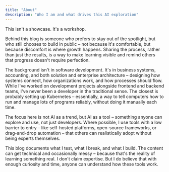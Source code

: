 ```yaml
---
title: "About"
description: "Who I am and what drives this AI exploration"
---
```


This isn't a showcase. It's a workshop.

Behind this blog is someone who prefers to stay out of the spotlight, but who still chooses to build in public – not because it's comfortable, but because discomfort is where growth happens. Sharing the process, rather than just the results, is a way to make learning visible and remind others that progress doesn't require perfection.

The background isn't in software development. It's in business systems, accounting, and both solution and enterprise architecture – designing how systems connect, how organizations work, and how processes should flow. While I've worked on development projects alongside frontend and backend teams, I've never been a developer in the traditional sense. The closest is probably setting up Kubernetes – essentially, a way to tell computers how to run and manage lots of programs reliably, without doing it manually each time.

The focus here is not AI as a trend, but AI as a tool – something anyone can explore and use, not just developers. Where possible, I use tools with a low barrier to entry – like self-hosted platforms, open-source frameworks, or drag-and-drop automation – that others can realistically adopt without being experts themselves.

This blog documents what I test, what I break, and what I build. The content can get technical and occasionally messy – because that's the reality of learning something real. I don't claim expertise. But I do believe that with enough curiosity and time, anyone can understand how these tools work. 